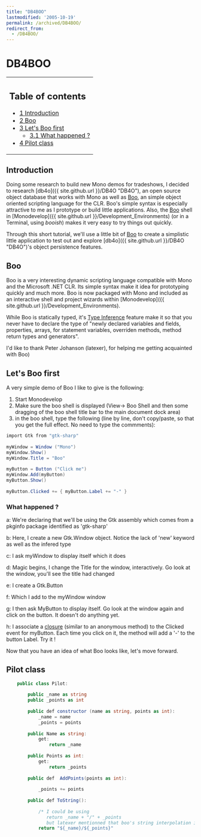 ```yaml
---
title: "DB4BOO"
lastmodified: '2005-10-19'
permalink: /archived/DB4BOO/
redirect_from:
  - /DB4BOO/
---
```


DB4BOO
======

<table>
<col width="100%" />
<tbody>
<tr class="odd">
<td align="left"><h2>Table of contents</h2>
<ul>
<li><a href="#introduction">1 Introduction</a></li>
<li><a href="#boo">2 Boo</a></li>
<li><a href="#lets-boo-first">3 Let's Boo first</a>
<ul>
<li><a href="#what-happened-">3.1 What happened ?</a></li>
</ul></li>
<li><a href="#pilot-class">4 Pilot class</a></li>
</ul></td>
</tr>
</tbody>
</table>

Introduction
------------

Doing some research to build new Mono demos for tradeshows, I decided to research [db4o]({{ site.github.url }}/DB4O "DB4O"), an open source object database that works with Mono as well as [Boo](http://boo.codehaus.org/), an simple object oriented scripting language for the CLR. Boo's simple syntax is especially attractive to me as I prototype or build little applications. Also, the [Boo](http://boo.codehaus.org/) shell in [Monodevelop]({{ site.github.url }}/Development_Environments) (or in a Terminal, using *booish*) makes it very easy to try things out quickly.

Through this short tutorial, we'll use a little bit of [Boo](http://boo.codehaus.org/) to create a simplistic little application to test out and explore [db4o]({{ site.github.url }}/DB4O "DB4O")'s object persistence features.

Boo
---

Boo is a very interesting dynamic scripting language compatible with Mono and the Microsoft .NET CLR. Its simple syntax make it idea for prototyping quickly and much more. Boo is now packaged with Mono and included as an interactive shell and project wizards within [Monodevelop]({{ site.github.url }}/Development_Environments).

While Boo is statically typed, it's [Type Inference](http://boo.codehaus.org/Type+Inference) feature make it so that you never have to declare the type of "newly declared variables and fields, properties, arrays, for statement variables, overriden methods, method return types and generators".

I'd like to thank Peter Johanson (latexer), for helping me getting acquainted with Boo)

Let's Boo first
---------------

A very simple demo of Boo I like to give is the following:

1.  Start Monodevelop
2.  Make sure the boo shell is displayed (View-\> Boo Shell and then some dragging of the boo shell title bar to the main document dock area)
3.  in the boo shell, type the following (line by line, don't copy/paste, so that you get the full effect. No need to type the commments):

<!-- -->

``` csharp
import Gtk from "gtk-sharp"                                                        // (a)       
 
myWindow = Window ("Mono")                                                         // (b)
myWindow.Show()                                                                    // (c)
myWindow.Title = "Boo"                                                             // (d)
 
myButton = Button ("Click me")                                                     // (e)
myWindow.Add(myButton)                                                             // (f)
myButton.Show()                                                                    // (g)
 
myButton.Clicked += { myButton.Label += "-" }                                      // (h)
```

### What happened ?

a: We're declaring that we'll be using the Gtk assembly which comes from a pkginfo package identified as 'gtk-sharp'

b: Here, I create a new Gtk.Window object. Notice the lack of 'new' keyword as well as the infered type

c: I ask myWindow to display itself which it does

d: Magic begins, I change the Title for the window, interactively. Go look at the window, you'll see the title had changed

e: I create a Gtk.Button

f: Which I add to the myWindow window

g: I then ask MyButton to display itself. Go look at the window again and click on the button. It doesn't do anything yet.

h: I associate a [closure](http://boo.codehaus.org/Closures) (similar to an anonymous method) to the Clicked event for myButton. Each time you click on it, the method will add a '-' to the button Label. Try it !

 Now that you have an idea of what Boo looks like, let's move forward.

Pilot class
-----------

``` csharp
    public class Pilot:
 
        public _name as string
        public _points as int
 
        public def constructor (name as string, points as int):
            _name = name
            _points = points
 
        public Name as string:
            get:
                return _name
 
        public Points as int:
            get:
                return _points
 
        public def  AddPoints(points as int):
 
            _points += points
 
        public def ToString():
 
            /* I could be using 
               return _name + "/" + _points 
               but latexer mentionned that boo's string interpolation is best : */
            return "${_name}/${_points}"
```

